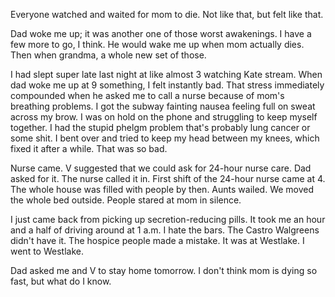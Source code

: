 Everyone watched and waited for mom to die. Not like that, but felt like that.

Dad woke me up; it was another one of those worst awakenings. I have a few more to go, I think. He would wake me up when mom actually dies. Then when grandma, a whole new set of those.

I had slept super late last night at like almost 3 watching Kate stream. When dad woke me up at 9 something, I felt instantly bad. That stress immediately compounded when he asked me to call a nurse because of mom's breathing problems. I got the subway fainting nausea feeling full on sweat across my brow. I was on hold on the phone and struggling to keep myself together. I had the stupid phelgm problem that's probably lung cancer or some shit. I bent over and tried to keep my head between my knees, which fixed it after a while. That was so bad.

Nurse came. V suggested that we could ask for 24-hour nurse care. Dad asked for it. The nurse called it in. First shift of the 24-hour nurse came at 4. The whole house was filled with people by then. Aunts wailed. We moved the whole bed outside. People stared at mom in silence.

I just came back from picking up secretion-reducing pills. It took me an hour and a half of driving around at 1 a.m. I hate the bars. The Castro Walgreens didn't have it. The hospice people made a mistake. It was at Westlake. I went to Westlake.

Dad asked me and V to stay home tomorrow. I don't think mom is dying so fast, but what do I know.
